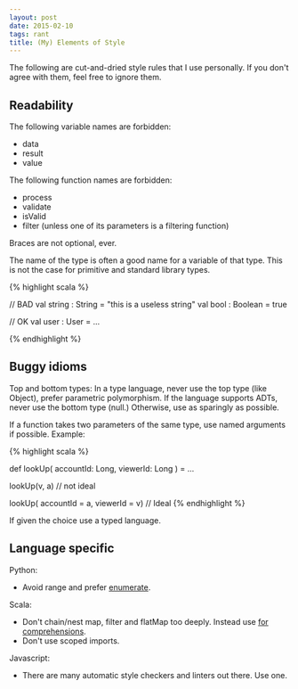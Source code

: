 ```yaml
---
layout: post
date: 2015-02-10
tags: rant
title: (My) Elements of Style
---
```


The following are cut-and-dried style rules that I use personally. If you don't
agree with them, feel free to ignore them.

## Readability

The following variable names are forbidden:

  - data
  - result
  - value

The following function names are forbidden:

- process
- validate
- isValid
- filter (unless one of its parameters is a filtering function)


Braces are not optional, ever.

The name of the type is often a good name for a variable of that type. This is not the
case for primitive and standard library types.

{% highlight scala %}

// BAD
val string : String = "this is a useless string"
val bool : Boolean = true 

// OK
val user : User = ...

{% endhighlight %}


## Buggy idioms

Top and bottom types: In a type language, never use the top type (like Object), prefer parametric polymorphism.
If the language supports ADTs, never use the bottom type (null.) Otherwise, use as sparingly as possible.


If a function takes two parameters of the same type, use named arguments if possible. Example:

{% highlight scala %}

def lookUp( accountId: Long, viewerId: Long ) = ...

lookUp(v, a) // not ideal


lookUp( accountId = a, viewerId = v) // Ideal 
{% endhighlight %}

If given the choice use a typed language.


## Language specific

Python:

- Avoid range and prefer [enumerate](https://docs.python.org/2/library/functions.html#enumerate).

Scala:

- Don't chain/nest map, filter and flatMap too deeply. Instead use [for comprehensions](http://nerd.kelseyinnis.com/blog/2013/11/12/idiomatic-scala-the-for-comprehension/).
- Don't use scoped imports.

Javascript:

- There are many automatic style checkers and linters out there. Use one.
